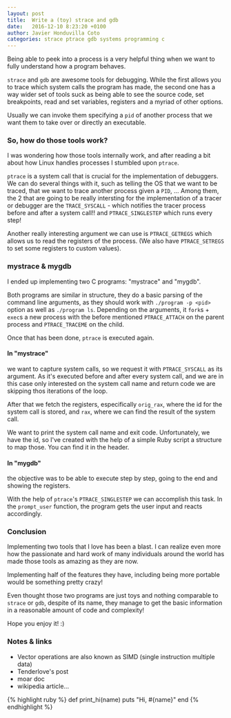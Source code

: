 ```yaml
---
layout: post
title:  Write a (toy) strace and gdb
date:   2016-12-10 8:23:20 +0100
author: Javier Honduvilla Coto
categories: strace ptrace gdb systems programming c
---
```


Being able to peek into a process is a very helpful thing when we want to fully understand how a program behaves.

`strace` and `gdb` are awesome tools for debugging. While the first allows you to trace which system calls the program has made, the second one has a way wider set of tools suck as being able to see the source code, set breakpoints, read and set variables, registers and a myriad of other options.

Usually we can invoke them specifying a `pid` of another process that we want them to take over or directly an executable.

### So, how do those tools work?
I was wondering how those tools internally work, and after reading a bit about how Linux handles processes I stumbled upon `ptrace`.

`ptrace` is a system call that is crucial for the implementation of debuggers.
We can do several things with it, such as telling the OS that we want to be traced, that we want to trace another process given a `PID`, ...
Among them, the 2 that are going to be really intersting for the implementation of a tracer or debugger are the `TRACE_SYSCALL` - which notifies the tracer process before and after a system call!! and `PTRACE_SINGLESTEP` which runs every step!

Another really interesting argument we can use is `PTRACE_GETREGS` which allows us to read the registers of the process. (We also have `PTRACE_SETREGS` to set some registers to custom values).

### mystrace & mygdb
I ended up implementing two C programs: "mystrace" and "mygdb".

Both programs are similar in structure, they do a basic parsing of the command line arguments, as they should work with `./program -p <pid>` option as well as `./program ls`.
Depending on the arguments, it `fork`s + `exec`s a new process with the before mentioned `PTRACE_ATTACH` on the parent process and `PTRACE_TRACEME` on the child.

Once that has been done, `ptrace` is executed again.
#### In "mystrace"
we want to capture system calls, so we request it with `PTRACE_SYSCALL` as its argument.
As it's executed before and after every system call, and we are in this case only interested on the system call name and return code we are skipping thos iterations of the loop.

After that we fetch the registers, especifically `orig_rax`, where the id for the system call is stored, and `rax`, where we can find the result of the system call.

We want to print the system call name and exit code. Unfortunately, we have the id, so I've created with the help of a simple Ruby script a structure to map those. You can find it in the header.

#### In "mygdb"
the objective was to be able to execute step by step, going to the end and showing the registers.

With the help of `ptrace`'s `PTRACE_SINGLESTEP` we can accomplish this task.
In the `prompt_user` function, the program gets the user input and reacts accordingly.

### Conclusion
Implementing two tools that I love has been a blast. I can realize even more how the passionate and hard work of many individuals around the world has made those tools as amazing as they are now.

Implementing half of the features they have, including being more portable would be something pretty crazy!

Even thought those two programs are just toys and nothing comparable to `strace` or `gdb`, despite of its name, they manage to get the basic information in a reasonable amount of code and complexity!

Hope you enjoy it! :)

### Notes & links
* Vector operations are also known as SIMD (single instruction multiple data)
* Tenderlove's post
* moar doc
* wikipedia article...

{% highlight ruby %}
def print_hi(name)
  puts "Hi, #{name}"
end
{% endhighlight %}
